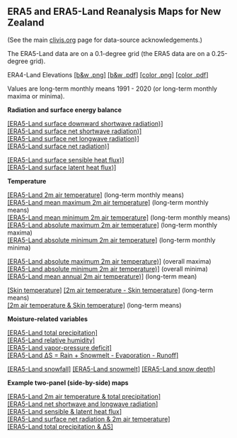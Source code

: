 ## ERA5 and ERA5-Land Reanalysis Maps for New Zealand ##

(See the main [clivis.org](https://climvis.org) page for data-source acknowledgements.)

The ERA5-Land data are on a 0.1-degree grid (the ERA5 data are on a 0.25-degree grid).

ERA4-Land Elevations [[b&w .png]](./content/maps/elev/ERA5-Land_elev_nz_b&w.png) [[b&w .pdf]](./content/maps/elev/ERA5-Land_elev_nz_b&w.pdf) [[color .png]](./content/maps/elev/ERA5-Land_elev_nz_clr.png) [[color .pdf]](./content/maps/elev/ERA5-Land_elev_nz_clr.pdf)

Values are long-term monthly means 1991 - 2020 (or long-term monthly maxima or minima).

**Radiation and surface energy balance**
 
[[ERA5-Land surface downward shortwave radiation)]](./content/anim/ltm/nz/ssrd_nz_e5land_1991-2020_ltm/ssrd_nz_e5land_1991-2020_ltm.html)  
[[ERA5-Land surface net shortwave radiation)]](./content/anim/ltm/nz/ssr_nz_e5land_1991-2020_ltm/ssr_nz_e5land_1991-2020_ltm.html)  
[[ERA5-Land surface net longwave radiation)]](./content/anim/ltm/nz/str_nz_e5land_1991-2020_ltm/str_nz_e5land_1991-2020_ltm.html)  
[[ERA5-Land surface net radiation)]](./content/anim/ltm/nz/snr_nz_e5land_1991-2020_ltm/snr_nz_e5land_1991-2020_ltm.html)   
 
[[ERA5-Land surface sensible heat flux)]](./content/anim/ltm/nz/sshf_nz_e5land_1991-2020_ltm/sshf_nz_e5land_1991-2020_ltm.html)  
[[ERA5-Land surface latent heat flux)]](./content/anim/ltm/nz/slhf_nz_e5land_1991-2020_ltm/slhf_nz_e5land_1991-2020_ltm.html)  

**Temperature**

[[ERA5-Land 2m air temperature]](./content/anim/ltm/nz/t2m_nz_e5land_1991-2020_ltm/t2m_nz_e5land_1991-2020_ltm.html) (long-term monthly means)  
[[ERA5-Land mean maximum 2m air temperature]](./content/anim/ltm/nz/t2m_mean_max_nz_e5land_1991-2020_ltm/t2m_mean_max_nz_e5land_1991-2020_ltm.html) (long-term monthly means)  
[[ERA5-Land mean minimum 2m air temperature]](./content/anim/ltm/nz/t2m_mean_min_nz_e5land_1991-2020_ltm/t2m_mean_min_nz_e5land_1991-2020_ltm.html)  (long-term monthly means)  
[[ERA5-Land absolute maximum 2m air temperature]](./content/anim/ltm/nz/t2m_abs_max_nz_e5land_1991-2020_ltmax/t2m_abs_max_nz_e5land_1991-2020_ltmax.html)  (long-term monthly maxima)  
[[ERA5-Land absolute minimum 2m air temperature]](./content/anim/ltm/nz/t2m_abs_min_nz_e5land_1991-2020_ltmin/t2m_abs_min_nz_e5land_1991-2020_ltmin.html)  (long-term monthly minima) 

[[ERA5-Land absolute maximum 2m air temperature)]](./content/maps/ltm/nz/t2m_abs_max_nz_1991-2020.png) (overall maxima)   
[[ERA5-Land absolute minimum 2m air temperature)]](./content/maps/ltm/nz/t2m_abs_min_nz_1991-2020.png) (overall minima)  
[[ERA5-Land mean annual 2m air temperature)]](./content/maps/ltm/nz/t2m_ann_nz_1991-2020.png) (long-term mean)  

[[Skin temperature]](./content/anim/ltm/nz/skt_nz_e5land_1991-2020_ltm/skt_nz_e5land_1991-2020_ltm.html)
[[2m air temperature - Skin temperature]](./content/anim/ltm/nz/t2m-skt_nz_e5land_1991-2020_ltm/t2m-skt_nz_e5land_1991-2020_ltm.html) (long-term means)  
[[2m air temperature & Skin temperature]](./content/anim/ltm/nz/t2m_skt_nz_e5land_1991-2020_ltm/t2m_skt_nz_e5land_1991-2020_ltm.html) (long-term means)

**Moisture-related variables**

[[ERA5-Land total precipitation]](./content/anim/ltm/nz/tp_nz_e5land_1991-2020_ltm/tp_nz_e5land_1991-2020_ltm.html)  
[[ERA5-Land relative humidity]](./content/anim/ltm/nz/rh_nz_e5land_1991-2020_ltm/rh_nz_e5land_1991-2020_ltm.html)  
[[ERA5-Land vapor-pressure deficit]](./content/anim/ltm/nz/vpd_nz_e5land_1991-2020_ltm/vpd_nz_e5land_1991-2020_ltm.html)   
[[ERA5-Land &Delta;S = Rain + Snowmelt - Evaporation - Runoff]](./content/anim/ltm/nz/dS2_nz_e5land_1991-2020_ltm/dS2_nz_e5land_1991-2020_ltm.html)   

[[ERA5-Land snowfall]](./content/anim/ltm/nz/sf_nz_e5land_1991-2020_ltm/sf_nz_e5land_1991-2020_ltm.html) 
[[ERA5-Land snowmelt]](./content/anim/ltm/nz/smlt_nz_e5land_1991-2020_ltm/smlt_nz_e5land_1991-2020_ltm.html) 
[[ERA5-Land snow depth]](./content/anim/ltm/nz/sde_nz_e5land_1991-2020_ltm/sde_nz_e5land_1991-2020_ltm.html)  

**Example two-panel (side-by-side) maps**

[[ERA5-Land 2m air temperature & total precipitation]](./content/anim/ltm/nz/t2m_tp_nz_e5land_1991-2020_ltm/t2m_tp_nz_e5land_1991-2020_ltm.html)  
[[ERA5-Land net shortwave and longwave radiation]](./content/anim/ltm/nz/ssr_str_nz_e5land_1991-2020_ltm/ssr_str_nz_e5land_1991-2020_ltm.html)  
[[ERA5-Land sensible & latent heat flux]](./content/anim/ltm/nz/sshf_slhf_nz_e5land_1991-2020_ltm/sshf_slhf_nz_e5land_1991-2020_ltm.html)  
[[ERA5-Land surface net radiation & 2m air temperature]](./content/anim/ltm/nz/snr_t2m_nz_e5land_1991-2020_ltm/snr_t2m_nz_e5land_1991-2020_ltm.html)  
[[ERA5-Land total precipitation & &Delta;S]](./content/anim/ltm/nz/tp_dS2_nz_e5land_1991-2020_ltm/tp_dS2_nz_e5land_1991-2020_ltm.html)    

 
